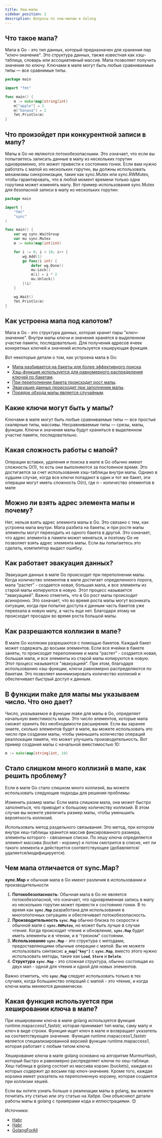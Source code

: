 ```yaml
---
title: Хеш-мапы
sidebar_position: 2
description: Вопросы по хеш-мапам в Golang
---
```


## Что такое мапа?

Мапа в Go - это тип данных, который предназначен для хранения пар "ключ-значение". Это структура данных, также известная как хэш-таблица, словарь или ассоциативный массив. Мапа позволяет получить значение по ключу. Ключами в мапе могут быть любые сравниваемые типы — все сравнимые типы.

```go title="main.go"
package main

import "fmt"

func main() {
    m := make(map[string]int)
    m["apple"] = 1
    m["banana"] = 2
    fmt.Println(m)
}
```

## Что произойдет при конкурентной записи в мапу?

Мапы в Go не являются потокобезопасными. Это означает, что если вы попытаетесь записать данные в мапу из нескольких горутин одновременно, это может привести к состоянию гонки. Если вам нужно работать с мапой из нескольких горутин, вы должны использовать механизмы синхронизации, такие как sync.Mutex или sync.RWMutex, чтобы гарантировать, что в любой момент времени только одна горутина может изменять мапу. Вот пример использования sync.Mutex для безопасной записи в мапу из нескольких горутин:

```go title="main.go"
package main

import (
    "fmt"
    "sync"
)

func main() {
    var wg sync.WaitGroup
    var mu sync.Mutex
    m := make(map[int]int)

    for i := 0; i < 10; i++ {
        wg.Add(1)
        go func(i int) {
            defer wg.Done()
            mu.Lock()
            m[i] = i * 2
            mu.Unlock()
        }(i)
    }

    wg.Wait()
    fmt.Println(m)
}
```

## Как устроена мапа под капотом?

Мапа в Go - это структура данных, которая хранит пары "ключ-значение". Внутри мапы ключи и значения хранятся в выделенном участке памяти, последовательно. Для получения адресов ячеек конкретных ключей и значений используется хэширующая функция. 

Вот некоторые детали о том, как устроена мапа в Go:

- [Мапа разбивается на бакеты для более эффективного поиска](https://www.youtube.com/watch?v=P_SXTUiA-9Y).
- [Хэш-функция используется для равномерного распределения ключей по бакетам](https://www.youtube.com/watch?v=P_SXTUiA-9Y).
- [При переполнении бакета происходит рост мапы](https://www.youtube.com/watch?v=P_SXTUiA-9Y).
- [Эвакуация данных происходит при заполнении мапы](https://www.youtube.com/watch?v=P_SXTUiA-9Y).
- [Порядок обхода мапы является случайным](https://www.youtube.com/watch?v=P_SXTUiA-9Y).

## Какие ключи могут быть у мапы?

Ключами в мапе могут быть любые сравниваемые типы — все простые скалярные типы, массивы. Несравниваемые типы — срезы, мапы, функции. Ключи и значения мапы будут храниться в выделенном участке памяти, последовательно.

## Какая сложность работы с мапой?

Операции вставки, удаления и поиска в мапе в Go обычно имеют сложность O(1), то есть они выполняются за постоянное время. Это достигается за счет использования хэш-таблицы внутри мапы. Однако в худшем случае, когда все ключи попадают в один и тот же бакет, эти операции могут иметь сложность O(n), где n - количество элементов в мапе

## Можно ли взять адрес элемента мапы и почему?

Нет, нельзя взять адрес элемента мапы в Go. Это связано с тем, как устроена мапа внутри. Мапа разбита на бакеты, и при росте мапы элементы могут переходить из одного бакета в другой. Это означает, что адрес элемента в памяти может меняться, и поэтому Go не позволяет взять адрес элемента мапы. Если вы попытаетесь это сделать, компилятор выдаст ошибку.

## Как работает эвакуация данных?

Эвакуация данных в мапе Go происходит при переполнении мапы. Когда количество элементов в мапе достигает определенного порога, мапа “растет” - создается новая, большая мапа, и все элементы из старой мапы копируются в новую. Этот процесс называется "эвакуацией". Важно отметить, что в Go рост мапы происходит асинхронно. Это означает, что во время роста мапы могут возникать ситуации, когда при попытке доступа к данным часть бакетов уже переехала в новую мапу, а часть еще нет. Благодаря этому не происходит просадок во время роста большой мапы.

## Как разрешаются коллизии в мапе?

В мапе Go коллизии разрешаются с помощью бакетов. Каждый бакет может содержать до восьми элементов. Если все ячейки в бакете заняты, то происходит переполнение и мапа “растет” - создается новая, большая мапа, и все элементы из старой мапы копируются в новую. Этот процесс называется "эвакуацией". При этом, благодаря использованию хэш-функции, ключи равномерно распределяются по бакетам. Это позволяет минимизировать количество коллизий и обеспечивает быстрый доступ к данным.

## В функции make для мапы мы указываем число. Что оно дает?

Число, указываемое в функции make для мапы в Go, определяет начальную вместимость мапы. Это число элементов, которые мапа сможет хранить без необходимости расширения. Если вы заранее знаете, сколько элементов будет в мапе, вы можете использовать это число при создании мапы, чтобы уменьшить количество операций реаллокации памяти, что может улучшить производительность. Вот пример создания мапы с начальной вместимостью 10:

```go title="main.go"
m := make(map[string]int, 10)
```

## Стало слишком много коллизий в мапе, как решить проблему?

Если в мапе Go стало слишком много коллизий, вы можете использовать следующие подходы для решения проблемы:

Изменить размер мапы: Если мапа слишком мала, она может быстро заполняться, что приводит к большому количеству коллизий. В этом случае вы можете увеличить размер мапы, чтобы уменьшить вероятность коллизий.

Использовать метод раздельного связывания: Это метод, при котором внутри хеш-таблицы хранится массив фиксированного размера, элементы которого - связанные списки. По хешу ключа определяется элемент массива (bucket - корзину) и потом смотрится в списке, нет ли такого элемента и действуется соответствующее (добавляется/удаляется/модифицируется).

## Чем мапа отличается от sync.Map?

**sync.Map** и обычная мапа в Go имеют различия в использовании и производительности

1. **Потокобезопасность**: Обычная мапа в Go не является потокобезопасной, что означает, что одновременная запись в мапу из нескольких горутин может привести к состоянию гонки. В то время как **`sync.Map`** разработана для использования в многопоточных ситуациях и обеспечивает потокобезопасность.
2. **Производительность** **`sync.Map`** обычно близка по скорости к обычной мапе с **`sync.RWMutex`**, но может быть лучше в случае чтения. Когда происходит чтение и обновление, **`sync.Map`** будет иметь элементы и в чтении, и в “грязном” состоянии.
3. **Использование** **`sync.Map`** - это структура с методами, предоставляющими обычные операции с мапой. Вы не можете использовать синтаксис **`a_map["key"]`** с **`sync.Map`**, вместо этого нужно использовать методы, такие как **`Load`**, **`Store`** и **`Delete`**.
4. **Структура** **`sync.Map`** - это сложная структура, обычно состоящая из двух мап - одной для чтения и одной для новых элементов.

Важно отметить, что **`sync.Map`** следует использовать только в тех случаях, когда большинство операций с мапой - это чтение, и когда ключи мапы меняются динамически.

## Какая функция используется при хешировании ключа в мапе?

При хешировании ключа в мапе golang используется функция runtime.mapaccess1_faststr, которая принимает тип мапы, саму мапу и ключ в виде строки. Функция ищет ключ в мапе и возвращает указатель на соответствующее значение. Функция runtime.mapaccess1_faststr является специализированной версией функции runtime.mapaccess1, которая работает с любым типом ключа.

Хеширование ключа в мапе golang основано на алгоритме MurmurHash, который быстро и равномерно распределяет ключи по хеш-таблице. Хеш-таблица в golang состоит из массива корзин (buckets), каждая из которых содержит до восьми пар ключ-значение. Кроме того, каждая корзина имеет указатель на переполненную корзину, которая создается при коллизии хешей.

Если вы хотите узнать больше о реализации мапы в golang, вы можете почитать эту статью или эту статью на Хабре. Они объясняют детали работы мапы в golang с примерами кода и иллюстрациями. 😊

Источники:
- [Habr](https://habr.com/ru/articles/457728/)
- [Habr](https://habr.com/ru/articles/704796/)
- [GolangForAll](https://golangforall.com/ru/post/map-principles-golang.html)
